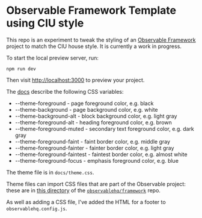 # Observable Framework Template using CIU style

This repo is an experiment to tweak the styling of an [Observable Framework](https://observablehq.com/framework) project to match the CIU house style.
It is currently a work in progress.

To start the local preview server, run:

```
npm run dev
```

Then visit <http://localhost:3000> to preview your project.


The [docs](https://observablehq.com/framework/config#style) describe the following CSS variables:


 *  --theme-foreground - page foreground color, e.g. black
 *  --theme-background - page background color, e.g. white
 *  --theme-background-alt - block background color, e.g. light gray
 *  --theme-foreground-alt - heading foreground color, e.g. brown
 *  --theme-foreground-muted - secondary text foreground color, e.g. dark gray
 *  --theme-foreground-faint - faint border color, e.g. middle gray
 *  --theme-foreground-fainter - fainter border color, e.g. light gray
 *  --theme-foreground-faintest - faintest border color, e.g. almost white
 *  --theme-foreground-focus - emphasis foreground color, e.g. blue


The theme file is in `docs/theme.css`.

Theme files can import CSS files that are part of the Observable project: these are in [this directory](https://github.com/observablehq/framework/tree/main/src/style) of the [`observablehq/framework`](https://github.com/observablehq/framework) repo.

As well as adding a CSS file, I've added the HTML for a footer to `observablehq.config.js`.

